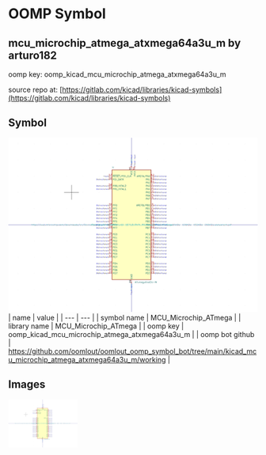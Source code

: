 # OOMP Symbol  
## mcu_microchip_atmega_atxmega64a3u_m  by arturo182  
  
oomp key: oomp_kicad_mcu_microchip_atmega_atxmega64a3u_m  
  
source repo at: [https://gitlab.com/kicad/libraries/kicad-symbols](https://gitlab.com/kicad/libraries/kicad-symbols)  
## Symbol  
  
[![working.png](working_600.png)](working.png)  
| name | value | 
| --- | --- | 
| symbol name | MCU_Microchip_ATmega | 
| library name | MCU_Microchip_ATmega | 
| oomp key | oomp_kicad_mcu_microchip_atmega_atxmega64a3u_m | 
| oomp bot github | https://github.com/oomlout/oomlout_oomp_symbol_bot/tree/main/kicad_mcu_microchip_atmega_atxmega64a3u_m/working | 
## Images  
  
[![working.png](working_140.png)](working.png)  
